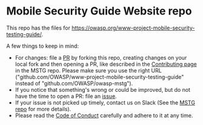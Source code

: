 # Mobile Security Guide Website repo

This repo has the files for https://owasp.org/www-project-mobile-security-testing-guide/. 

A few things to keep in mind:

 - For changes: file a [PR](https://github.com/OWASP/www-project-mobile-security-testing-guide/pulls) by forking this repo, creating changes on your local fork and then opening a PR, like described in the [Contributing page](https://github.com/OWASP/owasp-mstg/blob/master/CONTRIBUTING.md#how-to-set-up-your-contributor-environment) in the MSTG repo. Please make sure you use the right URL ("github.com/OWASP/www-project-mobile-security-testing-guide" instead of "github.com/OWASP/owasp-mstg").
 - If you notice that something's wrong or could be improved, but do not have the time to open a PR: file an [issue](https://github.com/OWASP/www-project-mobile-security-testing-guide/issues).
 - If your issue is not picked up timely, contact us on Slack (See the [MSTG repo](https://github.com/OWASP/owasp-mstg/) for more details).
 - Please read the [Code of Conduct](https://github.com/OWASP/owasp-mstg/blob/master/CODE_OF_CONDUCT.md) carefully and adhere to it at any time.
